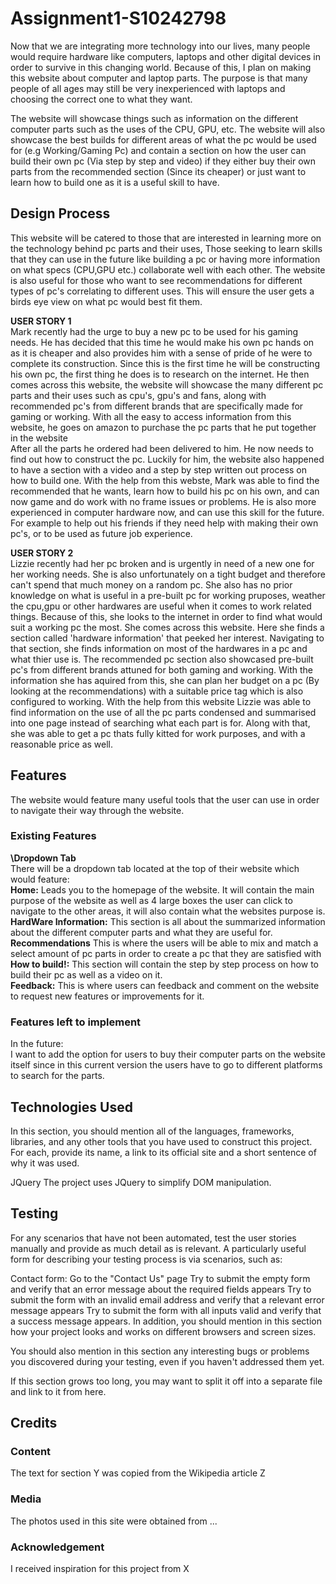 # Assignment1-S10242798
Now that we are integrating more technology into our lives, many people would require hardware like computers, laptops and other digital devices in order to survive in this changing world. Because of this, I plan on making this website about computer and laptop parts. The purpose is that many people of all ages may still be very inexperienced with laptops and choosing the correct one to what they want.

The website will showcase things such as information on the different computer parts such as the uses of the CPU, GPU, etc. The website will also showcase the best builds for different areas of what the pc would be used for (e.g Working/Gaming Pc) and contain a section on how the user can build their own pc (Via step by step and video) if they either buy their own parts from the recommended section (Since its cheaper) or just want to learn how to build one as it is a useful skill to have.



## Design Process
This website will be catered to those that are interested in learning more on the technology behind pc parts and their uses, Those seeking to learn skills that they can use in the future like building a pc or having more information on what specs (CPU,GPU etc.) collaborate well with each other. The website is also useful for those who want to see recommendations for different types of pc's correlating to different uses. This will ensure the user gets a birds eye view on what pc would best fit them.

**USER STORY 1** <br>
Mark recently had the urge to buy a new pc to be used for his gaming needs. He has decided that this time he would make his own pc hands on as it is cheaper and also provides him with a sense of pride of he were to complete its construction. Since this is the first time he will be constructing his own pc, the first thing he does is to research on the internet. He then comes across this website, the website will showcase the many different pc parts and their uses such as cpu's, gpu's and fans, along with recommended pc's from different brands that are specifically made for gaming or working. With all the easy to access information from this website, he goes on amazon to purchase the pc parts that he put together in the website <br>
After all the parts he ordered had been delivered to him. He now needs to find out how to construct the pc. Luckily for him, the website also happened to have a section with a video and a step by step written out process on how to build one. With the help from this webste, Mark was able to find the recommended that he wants, learn how to build his pc on his own, and can now game and do work with no frame issues or problems. He is also more experienced in computer hardware now, and can use this skill for the future. For example to help out his friends if they need help with making their own pc's, or to be used as future job experience.


**USER STORY 2** <br>
Lizzie recently had her pc broken and is urgently in need of a new one for her working needs. She is also unfortunately on a tight budget and therefore can't spend that much money on a random pc. She also has no prior knowledge on what is useful in a pre-built pc for working pruposes, weather the cpu,gpu or other hardwares are useful when it comes to work related things. Because of this, she looks to the internet in order to find what would suit a working pc the most. She comes across this website. Here she finds a section called 'hardware information' that peeked her interest. Navigating to that section, she finds information on most of the hardwares in a pc and what thier use is. The recommended pc section also showcased pre-built pc's from different brands attuned for both gaming and working. With the information she has aquired from this, she can plan her budget on a pc (By looking at the recommendations) with a suitable price tag which is also configured to working. 
With the help from this website Lizzie was able to find information on the use of all the pc parts condensed and summarised into one page instead of searching what each part is for. Along with that, she was able to get a pc thats fully kitted for work purposes, and with a reasonable price as well.


## Features
The website would feature many useful tools that the user can use in order to navigate their way through the website. <br>

### Existing Features
**\\Dropdown Tab** <br>
There will be a dropdown tab located at the top of their website which would feature:<br>
**Home:** Leads you to the homepage of the website. It will contain the main purpose of the website as well as 4 large boxes the user can click to navigate to the other areas, it will also contain what the websites purpose is.<br>
**HardWare Information:** This section is all about the summarized information about the different computer parts and what they are useful for. <br>
**Recommendations** This is where the users will be able to mix and match a select amount of pc parts in order to create a pc that they are satisfied with <br>
**How to build!:** This section will contain the step by step process on how to build their pc as well as a video on it. <br>
**Feedback:** This is where users can feedback and comment on the website to request new features or improvements for it. <br>


### Features left to implement
In the future: <br>
I want to add the option for users to buy their computer parts on the website itself since in this current version the users have to go to different platforms to search for the parts. <br>


## Technologies Used
In this section, you should mention all of the languages, frameworks, libraries, and any other tools that you have used to construct this project. For each, provide its name, a link to its official site and a short sentence of why it was used.

JQuery
The project uses JQuery to simplify DOM manipulation.

## Testing
For any scenarios that have not been automated, test the user stories manually and provide as much detail as is relevant. A particularly useful form for describing your testing process is via scenarios, such as:

Contact form:
Go to the "Contact Us" page
Try to submit the empty form and verify that an error message about the required fields appears
Try to submit the form with an invalid email address and verify that a relevant error message appears
Try to submit the form with all inputs valid and verify that a success message appears.
In addition, you should mention in this section how your project looks and works on different browsers and screen sizes.

You should also mention in this section any interesting bugs or problems you discovered during your testing, even if you haven't addressed them yet.

If this section grows too long, you may want to split it off into a separate file and link to it from here.

## Credits
### Content
The text for section Y was copied from the Wikipedia article Z

### Media
The photos used in this site were obtained from ...

### Acknowledgement
I received inspiration for this project from X
